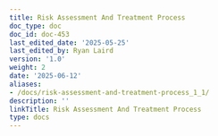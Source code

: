 ```yaml
---
title: Risk Assessment And Treatment Process
doc_type: doc
doc_id: doc-453
last_edited_date: '2025-05-25'
last_edited_by: Ryan Laird
version: '1.0'
weight: 2
date: '2025-06-12'
aliases:
- /docs/risk-assessment-and-treatment-process_1_1/
description: ''
linkTitle: Risk Assessment And Treatment Process
type: docs
---
```


<!-- Unsupported block type: table_of_contents -->

<!-- Unsupported block type: unsupported -->
